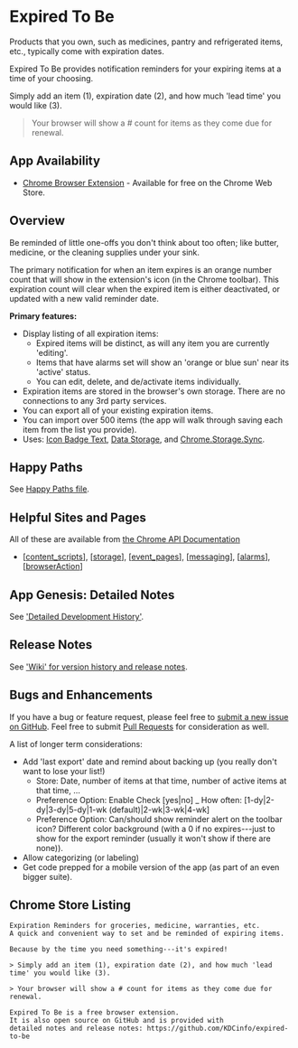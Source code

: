 # Expired To Be

Products that you own, such as medicines, pantry and refrigerated items, etc., typically come with expiration dates.

Expired To Be provides notification reminders for your expiring items at a time of your choosing.

Simply add an item (1), expiration date (2), and how much 'lead time' you would like (3).

> Your browser will show a # count for items as they come due for renewal.

## App Availability

  - [Chrome Browser Extension](https://chrome.google.com/webstore/detail/expired-to-be/kamjiblbgmiobifooelpmlkojmadmcan) - Available for free on the Chrome Web Store.

## Overview

Be reminded of little one-offs you don't think about too often; like butter, medicine, or the cleaning supplies under your sink.

The primary notification for when an item expires is an orange number count that will show in the extension's icon (in the Chrome toolbar). This expiration count will clear when the expired item is either deactivated, or updated with a new valid reminder date.

**Primary features:**

  - Display listing of all expiration items:
  	+ Expired items will be distinct, as will any item you are currently 'editing'.
  	+ Items that have alarms set will show an 'orange or blue sun' near its 'active' status.
  	+ You can edit, delete, and de/activate items individually.
  - Expiration items are stored in the browser's own storage. There are no connections to any 3rd party services.
  - You can export all of your existing expiration items.
  - You can import over 500 items (the app will walk through saving each item from the list you provide).
  - Uses: [Icon Badge Text](https://developer.chrome.com/extensions/browserAction#badge), [Data Storage](https://developer.chrome.com/extensions/storage), and [Chrome.Storage.Sync](https://developer.chrome.com/extensions/storage#property-sync).

## Happy Paths

See [Happy Paths file](/public/x2b/x2b-happy-paths.md).

## Helpful Sites and Pages

All of these are available from [the Chrome API Documentation](https://developer.chrome.com/extensions)

  * [[content_scripts](https://developer.chrome.com/extensions/content_scripts)], [[storage](https://developer.chrome.com/extensions/storage)], [[event_pages](https://developer.chrome.com/extensions/event_pages)], [[messaging](https://developer.chrome.com/extensions/messaging)], [[alarms](https://developer.chrome.com/extensions/alarms)], [[browserAction](https://developer.chrome.com/extensions/browserAction)]

## App Genesis: Detailed Notes

See ['Detailed Development History'](https://github.com/KDCinfo/expired-to-be/blob/master/public/extensions/chrome/history.md).

## Release Notes

See ['Wiki' for version history and release notes](https://github.com/KDCinfo/expired-to-be/wiki/Expired-To-Be:-Release-Notes-and-Version-History).

## Bugs and Enhancements

If you have a bug or feature request, please feel free to [submit a new issue on GitHub](https://github.com/KDCinfo/expired-to-be/issues). Feel free to submit [Pull Requests](https://github.com/KDCinfo/expired-to-be/pulls) for consideration as well.

A list of longer term considerations:

- Add 'last export' date and remind about backing up (you really don't want to lose your list!)
  	+ Store: Date, number of items at that time, number of active items at that time, ...
  	+ Preference Option: Enable Check [yes|no] _ How often: [1-dy|2-dy|3-dy|5-dy|1-wk (default)|2-wk|3-wk|4-wk]
  	+ Preference Option: Can/should show reminder alert on the toolbar icon? Different color background (with a 0 if no expires---just to show for the export reminder (usually it won't show if there are none)).
- Allow categorizing (or labeling)
- Get code prepped for a mobile version of the app (as part of an even bigger suite).

## Chrome Store Listing

```
Expiration Reminders for groceries, medicine, warranties, etc.
A quick and convenient way to set and be reminded of expiring items.
```
```
Because by the time you need something---it's expired!

> Simply add an item (1), expiration date (2), and how much 'lead time' you would like (3).

> Your browser will show a # count for items as they come due for renewal.

Expired To Be is a free browser extension.
It is also open source on GitHub and is provided with
detailed notes and release notes: https://github.com/KDCinfo/expired-to-be
```
